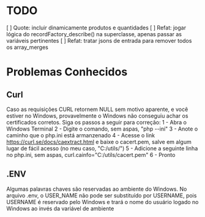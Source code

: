 # TODO
[ ] Quote: incluir dinamicamente produtos e quantidades
[ ] Refat: jogar lógica do recordFactory_describe() na superclasse, apenas passar as variáveis pertinentes
[ ] Refat: tratar jsons de entrada para remover todos os array_merges

# Problemas Conhecidos

## Curl
Caso as requisições CURL retornem NULL sem motivo aparente, e você estiver no Windows, provavelmente o Windows não conseguiu achar os certificados corretos. Siga os passos a seguir para correção:
1 - Abra o Windows Terminal
2 - Digite o comando, sem aspas, "php --ini"
3 - Anote o caminho que o php.ini está armanzenado
4 - Acesse o link https://curl.se/docs/caextract.html e baixe o cacert.pem, salve em algum lugar de fácil acesso (no meu caso, "C:/utils/")
5 - Adicione a seguinte linha no php.ini, sem aspas, curl.cainfo="C:/utils/cacert.pem"
6 - Pronto

## .ENV
Algumas palavras chaves são reservadas ao ambiente do Windows.
No arquivo .env, o USER_NAME não pode ser substituído por USERNAME, pois USERNAME é reservado pelo Windows e trará o nome do usuário logado no Windows ao invés da variável de ambiente